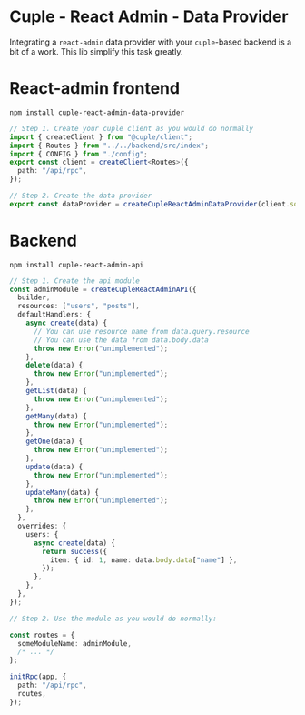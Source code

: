 # Cuple - React Admin - Data Provider

Integrating a `react-admin` data provider with your `cuple`-based backend is a bit of a work. This lib simplify this task greatly.

# React-admin frontend

`npm install cuple-react-admin-data-provider`

```ts
// Step 1. Create your cuple client as you would do normally
import { createClient } from "@cuple/client";
import { Routes } from "../../backend/src/index";
import { CONFIG } from "./config";
export const client = createClient<Routes>({
  path: "/api/rpc",
});

// Step 2. Create the data provider
export const dataProvider = createCupleReactAdminDataProvider(client.someModuleName);
```

# Backend

`npm install cuple-react-admin-api`

```ts
// Step 1. Create the api module
const adminModule = createCupleReactAdminAPI({
  builder,
  resources: ["users", "posts"],
  defaultHandlers: {
    async create(data) {
      // You can use resource name from data.query.resource
      // You can use the data from data.body.data
      throw new Error("unimplemented");
    },
    delete(data) {
      throw new Error("unimplemented");
    },
    getList(data) {
      throw new Error("unimplemented");
    },
    getMany(data) {
      throw new Error("unimplemented");
    },
    getOne(data) {
      throw new Error("unimplemented");
    },
    update(data) {
      throw new Error("unimplemented");
    },
    updateMany(data) {
      throw new Error("unimplemented");
    },
  },
  overrides: {
    users: {
      async create(data) {
        return success({
          item: { id: 1, name: data.body.data["name"] },
        });
      },
    },
  },
});

// Step 2. Use the module as you would do normally:

const routes = {
  someModuleName: adminModule,
  /* ... */
};

initRpc(app, {
  path: "/api/rpc",
  routes,
});
```
